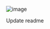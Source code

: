 ![image](https://github.com/user-attachments/assets/63404109-7a32-4f52-a71d-bac0d860f1a7)

Update readme
